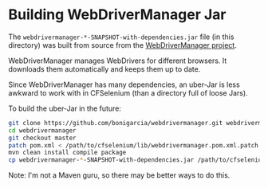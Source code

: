 # Building WebDriverManager Jar

The `webdrivermanager-*-SNAPSHOT-with-dependencies.jar` file (in this directory) was built from source from the [WebDriverManager project](https://github.com/bonigarcia/webdrivermanager).

WebDriverManager manages WebDrivers for different browsers. It downloads them automatically and keeps them up to date.

Since WebDriverManager has many dependencies, an uber-Jar is less awkward to work with in CFSelenium (than a directory full of loose Jars).

To build the uber-Jar in the future:

```bash
git clone https://github.com/bonigarcia/webdrivermanager.git webdrivermanager
cd webdrivermanager
git checkout master
patch pom.xml < /path/to/cfselenium/lib/webdrivermanager.pom.xml.patch
mvn clean install compile package
cp webdrivermanager-*-SNAPSHOT-with-dependencies.jar /path/to/cfselenium/lib/
```

Note: I'm not a Maven guru, so there may be better ways to do this.
